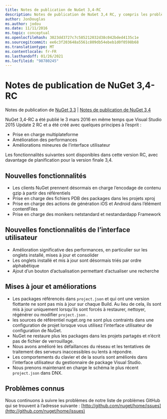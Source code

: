 ```yaml
---
title: Notes de publication de NuGet 3,4-RC
description: Notes de publication de NuGet 3,4 RC, y compris les problèmes connus, les correctifs de bogues, les fonctionnalités ajoutées et DCR.
author: JonDouglas
ms.author: jodou
ms.date: 11/11/2016
ms.topic: conceptual
ms.openlocfilehash: 3023dd3727c7c585212032d38c042bded4135c1e
ms.sourcegitcommit: ee6c3f203648a5561c809db54ebeb1d0f0598b68
ms.translationtype: MT
ms.contentlocale: fr-FR
ms.lasthandoff: 01/26/2021
ms.locfileid: "98780245"
---
```

# <a name="nuget-34-rc-release-notes"></a>Notes de publication de NuGet 3,4-RC

Notes de publication de [NuGet 3,3](../release-notes/nuget-3.3.md)  |  [Notes de publication de NuGet 3,4](../release-notes/nuget-3.4.md)

NuGet 3,4-RC a été publié le 3 mars 2016 en même temps que Visual Studio 2015 Update 2 RC et a été créé avec quelques principes à l’esprit :

* Prise en charge multiplateforme
* Amélioration des performances
* Améliorations mineures de l’interface utilisateur

Les fonctionnalités suivantes sont disponibles dans cette version RC, avec davantage de planification pour la version finale 3,4.

## <a name="new-features"></a>Nouvelles fonctionnalités

* Les clients NuGet prennent désormais en charge l’encodage de contenu gzip à partir des référentiels
* Prise en charge des fichiers PDB des packages dans les projets xproj
* Prise en charge des actions de génération iOS et Android dans l’élément contentFiles
* Prise en charge des monikers netstandard et nestandardapp Framework

## <a name="new-user-interface-features"></a>Nouvelles fonctionnalités de l’interface utilisateur

* Amélioration significative des performances, en particulier sur les onglets installé, mises à jour et consolider
* Les onglets installé et mis à jour sont désormais triés par ordre alphabétique
* Ajout d’un bouton d’actualisation permettant d’actualiser une recherche

## <a name="updates-and-improvements"></a>Mises à jour et améliorations

* Les packages référencés dans `project.json` et qui ont une version flottante ne sont pas mis à jour sur chaque Build. Au lieu de cela, ils sont mis à jour uniquement lorsqu’ils sont forcés à restaurer, nettoyer, régénérer ou modifier `project.json` .
* les sources de référentiel nuget.org ne sont plus contraints dans une configuration de projet lorsque vous utilisez l’interface utilisateur de configuration de NuGet.
* NuGet ne restaure plus les packages dans les projets partagés et n’écrit pas de fichier de verrouillage.
* Nous avons amélioré les défaillances du réseau et les tentatives de traitement des serveurs inaccessibles ou lents à répondre.
* Les comportements du clavier et de la souris sont améliorés dans l’interface utilisateur du gestionnaire de package Visual Studio.
* Nous prenons maintenant en charge le schéma le plus récent `project.json` dans DNX.

## <a name="known-issues"></a>Problèmes connus

Nous continuons à suivre les problèmes de notre liste de problèmes GitHub qui se trouvent à l’adresse suivante : [http://github.com/nuget/home/issues](http://github.com/nuget/home/issues)